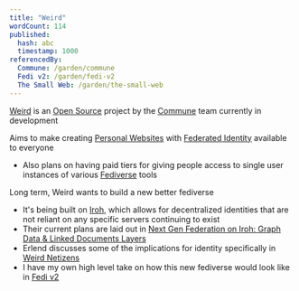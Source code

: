 ```yaml
---
title: "Weird"
wordCount: 114
published:
  hash: abc
  timestamp: 1000
referencedBy:
  Commune: /garden/commune
  Fedi v2: /garden/fedi-v2
  The Small Web: /garden/the-small-web
---
```


[Weird](https://weird.one) is an [Open Source](/garden/open-source) project by the [Commune](/garden/commune) team currently in development

Aims to make creating [Personal Websites](/garden/the-small-web) with [Federated Identity](/garden/federated-identity) available to everyone
- Also plans on having paid tiers for giving people access to single user instances of various [Fediverse](/garden/fediverse) tools

Long term, Weird wants to build a new better fediverse
- It's being built on [Iroh](https://iroh.computer), which allows for decentralized identities that are not reliant on any specific servers continuing to exist
- Their current plans are laid out in [Next Gen Federation on Iroh: Graph Data & Linked Documents Layers](https://github.com/commune-os/weird/discussions/32)
- Erlend discusses some of the implications for identity specifically in [Weird Netizens](https://blog.erlend.sh/weird-netizens)
- I have my own high level take on how this new fediverse would look like in [Fedi v2](/garden/fedi-v2)